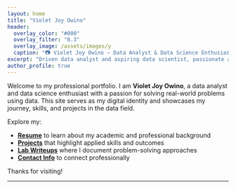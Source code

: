 ```yaml
---
layout: home
title: "Violet Joy Owino"
header:
  overlay_color: "#000"
  overlay_filter: "0.3"
  overlay_image: /assets/images/y
  caption: "📷 Violet Joy Owino — Data Analyst & Data Science Enthusiast"
excerpt: "Driven data analyst and aspiring data scientist, passionate about innovation, continuous learning, and delivering impactful insights through data."
author_profile: true
---
```


Welcome to my professional portfolio. I am **Violet Joy Owino**, a data analyst and data science enthusiast with a passion for solving real-world problems using data. This site serves as my digital identity and showcases my journey, skills, and projects in the data field.

Explore my:
- **[Resume](resume)** to learn about my academic and professional background
- **[Projects](projects)** that highlight applied skills and outcomes
- **[Lab Writeups](labs)** where I document problem-solving approaches
- **[Contact Info](contact)** to connect professionally

Thanks for visiting!

---
